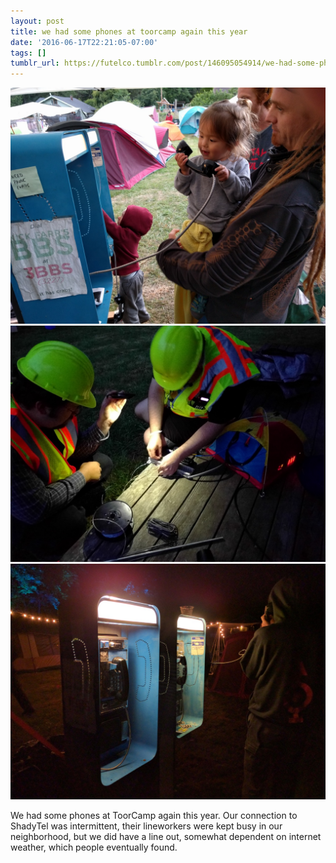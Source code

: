 ```yaml
---
layout: post
title: we had some phones at toorcamp again this year
date: '2016-06-17T22:21:05-07:00'
tags: []
tumblr_url: https://futelco.tumblr.com/post/146095054914/we-had-some-phones-at-toorcamp-again-this-year
---
```

 ![](/images/blog/tumblr_o8yc75QYDG1th5ccio2_1280.jpg)  
 ![](/images/blog/tumblr_o8yc75QYDG1th5ccio1_1280.jpg)  
 ![](/images/blog/tumblr_o8yc75QYDG1th5ccio3_1280.jpg)  
  

We had some phones at ToorCamp again this year. Our connection to ShadyTel was intermittent, their lineworkers were kept busy in our neighborhood, but we did have a line out, somewhat dependent on internet weather, which people eventually found.

